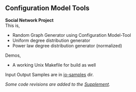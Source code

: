 ## Configuration Model Tools
**Social Network Project**  
This is,
- Random Graph Generator using Configuration Model-Tool
- Uniform degree distribution generator
- Power law degree distribution generator (normalized)

Demos,
- A working Unix Makefile for build as well


Input Output Samples are in [io-samples](https://github.com/atiq-cs/Configuration-Model-Tools/tree/dev/io-samples) dir.  

*Some code revisions are added to the [Supplement](https://github.com/atiq-cs/Configuration-Model-Tools/blob/dev/Supplement.md).*